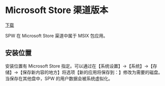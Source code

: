 # Microsoft Store 渠道版本

[下载](https://apps.microsoft.com/detail/9P42FQ0WPQXK)

SPW 在 Microsoft Store 渠道中属于 MSIX 包应用。

## 安装位置

安装位置有 Microsoft Store 指定。可以通过在【系统设置】->【系统】->【存储】->【保存新内容的地方】将选项【新的应用将保存到：】修改为需要的磁盘。当保存在其他盘中，SPW 的用户数据会被系统虚拟化。

